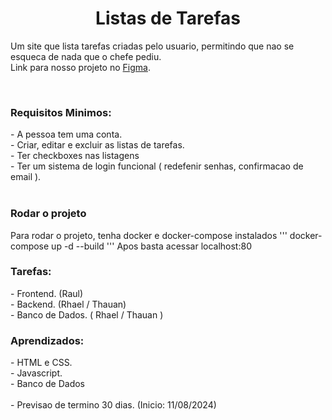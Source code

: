 <center><h1>Listas de Tarefas</h1></center>

<span>Um site que lista tarefas criadas pelo usuario, permitindo que nao se esqueca de nada que o chefe pediu.</span>
<br/>
<span>Link para nosso projeto no [Figma](https://www.figma.com/proto/oZGEE9SnAc4GdrBrmrRPMw/Bit-Note?node-id=6-2&t=piwXYxdGmV6vZQP1-1).</span>


<br/>
<h3>Requisitos Minimos:</h3>
- A pessoa tem uma conta.<br/>
- Criar, editar e excluir as listas de tarefas.<br/>
- Ter checkboxes nas listagens<br/>
- Ter um sistema de login funcional (  redefenir senhas, confirmacao de email ).<br/>

<br/>
<h3>Rodar o projeto</h3>
<span> Para rodar o projeto, tenha docker e docker-compose instalados</span>
'''
docker-compose up -d --build
'''
<span>Apos basta acessar localhost:80</span>
 
<h3>Tarefas:</h3>
- Frontend. (Raul)<br/>
- Backend. (Rhael / Thauan)<br/>
- Banco de Dados. ( Rhael / Thauan )<br/>

 
<h3>Aprendizados: </h3>
- HTML e CSS.<br/>
- Javascript.<br/>
- Banco de Dados<br/>
<br/>
- Previsao de termino 30 dias.
  (Inicio: 11/08/2024)


